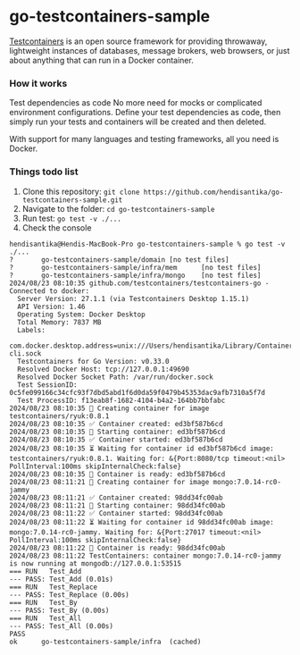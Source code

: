 # go-testcontainers-sample

[Testcontainers](https://testcontainers.com/) is an open source framework for providing throwaway, lightweight instances
of databases, message brokers,
web browsers, or just about anything that can run in a Docker container.

### How it works

Test dependencies as code
No more need for mocks or complicated environment configurations. Define your test dependencies as code, then simply run
your tests and containers will be created and then deleted.

With support for many languages and testing frameworks, all you need is Docker.

### Things todo list

1. Clone this repository: `git clone https://github.com/hendisantika/go-testcontainers-sample.git`
2. Navigate to the folder: `cd go-testcontainers-sample`
3. Run test: `go test -v ./...`
4. Check the console

```shell
hendisantika@Hendis-MacBook-Pro go-testcontainers-sample % go test -v ./...
?       go-testcontainers-sample/domain [no test files]
?       go-testcontainers-sample/infra/mem      [no test files]
?       go-testcontainers-sample/infra/mongo    [no test files]
2024/08/23 08:10:35 github.com/testcontainers/testcontainers-go - Connected to docker: 
  Server Version: 27.1.1 (via Testcontainers Desktop 1.15.1)
  API Version: 1.46
  Operating System: Docker Desktop
  Total Memory: 7837 MB
  Labels:
    com.docker.desktop.address=unix:///Users/hendisantika/Library/Containers/com.docker.docker/Data/docker-cli.sock
  Testcontainers for Go Version: v0.33.0
  Resolved Docker Host: tcp://127.0.0.1:49690
  Resolved Docker Socket Path: /var/run/docker.sock
  Test SessionID: 0c5fe099166c34cfc93f7dbd5abd1f6d0da59f0479b45353dac9afb7310a5f7d
  Test ProcessID: f13eab8f-1682-4104-b4a2-164bb7bbfabc
2024/08/23 08:10:35 🐳 Creating container for image testcontainers/ryuk:0.8.1
2024/08/23 08:10:35 ✅ Container created: ed3bf587b6cd
2024/08/23 08:10:35 🐳 Starting container: ed3bf587b6cd
2024/08/23 08:10:35 ✅ Container started: ed3bf587b6cd
2024/08/23 08:10:35 ⏳ Waiting for container id ed3bf587b6cd image: testcontainers/ryuk:0.8.1. Waiting for: &{Port:8080/tcp timeout:<nil> PollInterval:100ms skipInternalCheck:false}
2024/08/23 08:10:35 🔔 Container is ready: ed3bf587b6cd
2024/08/23 08:11:21 🐳 Creating container for image mongo:7.0.14-rc0-jammy
2024/08/23 08:11:21 ✅ Container created: 98dd34fc00ab
2024/08/23 08:11:21 🐳 Starting container: 98dd34fc00ab
2024/08/23 08:11:22 ✅ Container started: 98dd34fc00ab
2024/08/23 08:11:22 ⏳ Waiting for container id 98dd34fc00ab image: mongo:7.0.14-rc0-jammy. Waiting for: &{Port:27017 timeout:<nil> PollInterval:100ms skipInternalCheck:false}
2024/08/23 08:11:22 🔔 Container is ready: 98dd34fc00ab
2024/08/23 08:11:22 TestContainers: container mongo:7.0.14-rc0-jammy is now running at mongodb://127.0.0.1:53515
=== RUN   Test_Add
--- PASS: Test_Add (0.01s)
=== RUN   Test_Replace
--- PASS: Test_Replace (0.00s)
=== RUN   Test_By
--- PASS: Test_By (0.00s)
=== RUN   Test_All
--- PASS: Test_All (0.00s)
PASS
ok      go-testcontainers-sample/infra  (cached)

```